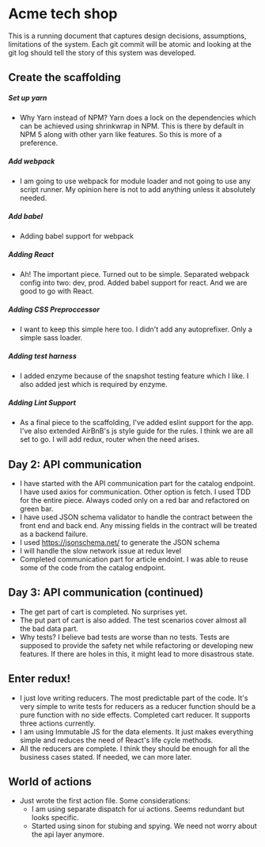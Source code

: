 # Acme tech shop

This is a running document that captures design decisions, assumptions, limitations of the system. Each git commit will be atomic and looking at the git log should tell the story of this system was developed.

## Create the scaffolding
##### Set up yarn
  * Why Yarn instead of NPM?
    Yarn does a lock on the dependencies which can be achieved using shrinkwrap in NPM. This is there by default in NPM 5 along with other yarn like features.  So this is more of a preference.
##### Add webpack
  * I am going to use webpack for module loader and not going to use any script runner. My opinion here is not to add anything unless it absolutely needed.
##### Add babel
  * Adding babel support for webpack
##### Adding React
  * Ah! The important piece. Turned out to be simple. Separated webpack config into two: dev, prod. Added babel support for react. And we are good to go with React.
##### Adding CSS Preproccessor
  * I want to keep this simple here too. I didn't add any autoprefixer. Only a simple sass loader.
##### Adding test harness
  * I added enzyme because of the snapshot testing feature which I like. I also added jest which is required by enzyme.
##### Adding Lint Support 
  * As a final piece to the scaffolding, I've added eslint support for the app. I've also extended AirBnB's js style guide for the rules. I think we are all set to go. I will add redux, router when the need arises.

## Day 2: API communication
   * I have started with the API communication part for the catalog endpoint. I have used axios for communication. Other option is fetch. I used TDD for the entire piece. Always coded only on a red bar and refactored on green bar.
   * I have used JSON schema validator to handle the contract between the front end and back end. Any missing fields in the contract will be treated as a backend failure.
   * I used https://jsonschema.net/ to generate the JSON schema
   * I will handle the slow network issue at redux level
   * Completed communication part for article endoint. I was able to reuse some of the code from the catalog endpoint.
   
## Day 3: API communication (continued)
   * The get part of cart is completed. No surprises yet.
   * The put part of cart is also added. The test scenarios cover almost all the bad data part.
   * Why tests?
     I believe bad tests are worse than no tests. Tests are supposed to provide the safety net while refactoring or developing new features. If there are holes in this, it might lead to more disastrous state.
     
## Enter redux!     
   * I just love writing reducers. The most predictable part of the code. It's very simple to write tests for reducers as a reducer function should be a pure function with no side effects. Completed cart reducer. It supports three actions currently.
   * I am using Immutable JS for the data elements. It just makes everything simple and reduces the need of React's life cycle methods.
   * All the reducers are complete. I think they should be enough for all the business cases stated. If needed, we can more later.
   
## World of actions
   * Just wrote the first action file. Some considerations:
     * I am using separate dispatch for ui actions. Seems redundant but looks specific.
     * Started using sinon for stubing and spying. We need not worry about the api layer anymore.